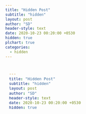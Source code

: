 ```yaml
---
title: "Hidden Post"
subtitle: "hidden"
layout: post
author: "SD"
header-style: text
date: 2020-10-23 00:20:00 +0530
hidden: true
plchart: true
categories:
  - hidden
---
```


<iframe 
  id="chart"
  src="#src"
  frameborder="0" 
  scrolling="no" 
  style="width: 100%">
</iframe>
